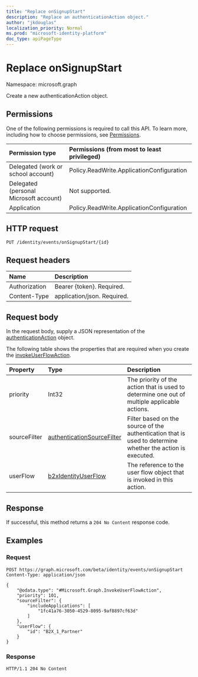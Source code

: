 ```yaml
---
title: "Replace onSignupStart"
description: "Replace an authenticationAction object."
author: "jkdouglas"
localization_priority: Normal
ms.prod: "microsoft-identity-platform"
doc_type: apiPageType
---
```


# Replace onSignupStart

Namespace: microsoft.graph

Create a new authenticationAction object.

## Permissions

One of the following permissions is required to call this API. To learn more, including how to choose permissions, see [Permissions](/graph/permissions-reference).

|Permission type|Permissions (from most to least privileged)|
|:---|:---|
|Delegated (work or school account)|Policy.ReadWrite.ApplicationConfiguration|
|Delegated (personal Microsoft account)|Not supported.|
|Application|Policy.ReadWrite.ApplicationConfiguration|

## HTTP request

<!-- {
  "blockType": "ignored"
}
-->

``` http
PUT /identity/events/onSignupStart/{id}
```

## Request headers

|Name|Description|
|:---|:---|
|Authorization|Bearer {token}. Required.|
|Content-Type|application/json. Required.|

## Request body

In the request body, supply a JSON representation of the [authenticationAction](../resources/authenticationaction.md) object.

The following table shows the properties that are required when you create the [invokeUserFlowAction](../resources/invokeuserflowaction.md).

|Property|Type|Description|
|:---|:---|:---|
|priority|Int32|The priority of the action that is used to determine one out of multiple applicable actions.|
|sourceFilter|[authenticationSourceFilter](../resources/authenticationsourcefilter.md)|Filter based on the source of the authentication that is used to determine whether the action is executed.|
|userFlow|[b2xIdentityUserFlow](../resources/b2xidentityuserflow.md)|The reference to the user flow object that is invoked in this action.|

## Response

If successful, this method returns a `204 No Content` response code.

## Examples

### Request

<!-- {
  "blockType": "request",
  "name": "put_authenticationaction_from_"
}
-->

``` http
POST https://graph.microsoft.com/beta/identity/events/onSignupStart
Content-Type: application/json

{
    "@odata.type": "#Microsoft.Graph.InvokeUserFlowAction",
    "priority": 101,
    "sourceFilter": {
        "includeApplications": [
            "1fc41a76-3050-4529-8095-9af8897cf63d"
        ]
    },
    "userFlow": {
        "id": "B2X_1_Partner"
    }
}
```

### Response

<!-- {
  "blockType": "response",
  "truncated": true
}
-->

``` http
HTTP/1.1 204 No Content
```

